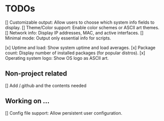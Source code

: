 # TODOs
[] Customizable output: Allow users to choose which system info fields to display.
[] Theme/Color support: Enable color schemes or ASCII art themes.
[] Network info: Display IP addresses, MAC, and active interfaces.
[] Minimal mode: Output only essential info for scripts.


[x] Uptime and load: Show system uptime and load averages.
[x] Package count: Display number of installed packages (for popular distros).
[x] Operating system logo: Show OS logo as ASCII art.


## Non-project related
[] Add /.github and the contents needed


## Working on ... 
[] Config file support: Allow persistent user configuration.
